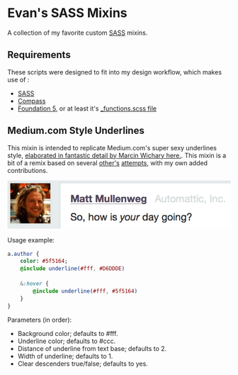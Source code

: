 # Evan's SASS Mixins

A collection of my favorite custom [SASS](http://sass-lang.com/) mixins.

## Requirements
These scripts were designed to fit into my design workflow, which makes use of :

- [SASS](http://sass-lang.com/)
- [Compass](http://compass-style.org/)
- [Foundation 5](http://foundation.zurb.com/), or at least it's [_functions.scss file](https://github.com/zurb/foundation/blob/master/scss/foundation/_functions.scss)

## Medium.com Style Underlines
This mixin is intended to replicate Medium.com's super sexy underlines style, [elaborated in fantastic detail by Marcin Wichary here.](https://medium.com/designing-medium/7c03a9274f9). This mixin is a bit of a remix based on several [other's](https://github.com/Team-Sass/toolkit#underline) [attempts](http://codepen.io/ghepting/pen/tLnHK/), with my own added contributions.

![Underline Example](https://raw.githubusercontent.com/evansims/sass-mixins/screenshots/screenshots/underlines.png "Underline Example")

Usage example:
```sass
a.author {
    color: #5f5164;
    @include underline(#fff, #D6DDDE)

    &:hover {
        @include underline(#fff, #5f5164)
    }
}
```

Parameters (in order):
- Background color; defaults to #fff.
- Underline color; defaults to #ccc.
- Distance of underline from text base; defaults to 2.
- Width of underline; defaults to 1.
- Clear descenders true/false; defaults to yes.
